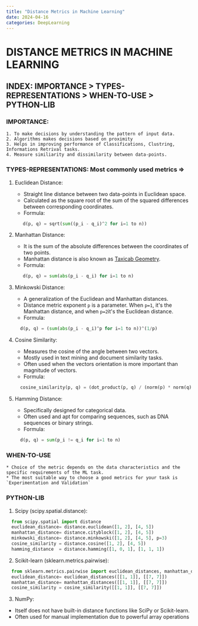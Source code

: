 ```yaml
---
title: "Distance Metrics in Machine Learning"
date: 2024-04-16
categories: DeepLearning
---
```


# DISTANCE METRICS IN MACHINE LEARNING 

## INDEX: IMPORTANCE > TYPES-REPRESENTATIONS > WHEN-TO-USE > PYTHON-LIB

### IMPORTANCE:
    1. To make decisions by understanding the pattern of input data.
    2. Algorithms makes decisions based on proximity
    3. Helps in improving performance of Classifications, Clustring, Informations Retrival tasks.
    4. Measure similiarity and dissimilarity between data-points.
    
### TYPES-REPRESENTATIONS: Most commonly used metrics =>
 1. Euclidean Distance:
     - Straight line distance between two data-points in Euclidean space.
     - Calculated as the square root of the sum of the squared differences between corresponding coordinates.
     - Formula: 
     ```python
        d(p, q) = sqrt(sum((p_i - q_i)^2 for i=1 to n))
      ```       

  2. Manhattan Distance: 
      - It is the sum of the absolute differences between the coordinates of two points.
      - Manhattan distance is also known as [Taxicab Geometry](https://en.wikipedia.org/wiki/Taxicab_geometry).
      - Formula: 
      ```python
         d(p, q) = sum(abs(p_i - q_i) for i=1 to n)
       ```

  3. Minkowski Distance:
      - A generalization of the Euclidean and Manhattan distances.
      - Distance metric exponent `p` is a parameter. When `p=1`, it's the Manhattan distance, and when `p=2`it's the 
      Euclidean distance.
      - Formula: 
      ```python
        d(p, q) = (sum(abs(p_i - q_i)^p for i=1 to n))^(1/p)
       ```
                    
  4. Cosine Similarity: 
      - Measures the cosine of the angle between two vectors.
      - Mostly used in text mining and document similarity tasks.
      - Often used when the vectors orientation is more important than magnitude of vectors.
      - Formula: 
      ```python
        cosine_similarity(p, q) = (dot_product(p, q) / (norm(p) * norm(q)))
       ```
                    
  5. Hamming Distance: 
      - Specifically designed for categorical data. 
      - Often used and apt for comparing sequences, such as DNA sequences or binary strings.
      - Formula: 
      ```python
        d(p, q) = sum(p_i != q_i for i=1 to n)
      ```
                    

### WHEN-TO-USE
    * Choice of the metric depends on the data characteristics and the specific requirements of the ML task.
    * The most suitable way to choose a good metrics for your task is `Experimentation and Validation`

### PYTHON-LIB
 1. Scipy (scipy.spatial.distance):
  ```python
    from scipy.spatial import distance
    euclidean_distance= distance.euclidean([1, 2], [4, 5])
    manhattan_distance= distance.cityblock([1, 2], [4, 5])
    minkowski_distance= distance.minkowski([1, 2], [4, 5], p=3)
    cosine_similarity = distance.cosine([1, 2], [4, 5])
    hamming_distance  = distance.hamming([1, 0, 1], [1, 1, 1])

   ```
 2. Scikit-learn (sklearn.metrics.pairwise):
   ```python
     from sklearn.metrics.pairwise import euclidean_distances, manhattan_distances, cosine_similarity
     euclidean_distance= euclidean_distances([[1, 1]], [[7, 7]])
     manhattan_distance= manhattan_distances([[1, 1]], [[7, 7]])
     cosine_similarity = cosine_similarity([[1, 1]], [[7, 7]])
   ```
 3. NumPy: 
  - Itself does not have built-in distance functions like SciPy or Scikit-learn.
  - Often used for manual implementation due to powerful array operations
